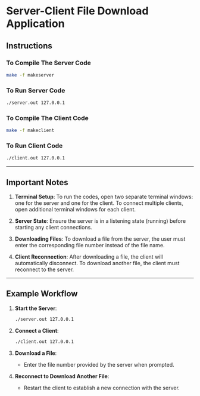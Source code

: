 # Server-Client File Download Application

## Instructions

### To Compile The Server Code
```bash
make -f makeserver
```

### To Run Server Code
```bash
./server.out 127.0.0.1
```

### To Compile The Client Code
```bash
make -f makeclient
```

### To Run Client Code
```bash
./client.out 127.0.0.1
```

---

## Important Notes

1. **Terminal Setup**: To run the codes, open two separate terminal windows: one for the server and one for the client. To connect multiple clients, open additional terminal windows for each client.

2. **Server State**: Ensure the server is in a listening state (running) before starting any client connections.

3. **Downloading Files**: To download a file from the server, the user must enter the corresponding file number instead of the file name.

4. **Client Reconnection**: After downloading a file, the client will automatically disconnect. To download another file, the client must reconnect to the server.

---

## Example Workflow

1. **Start the Server**:
    ```bash
    ./server.out 127.0.0.1
    ```

2. **Connect a Client**:
    ```bash
    ./client.out 127.0.0.1
    ```

3. **Download a File**:
    - Enter the file number provided by the server when prompted.

4. **Reconnect to Download Another File**:
    - Restart the client to establish a new connection with the server.
